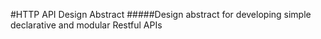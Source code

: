 #HTTP API Design Abstract
#####Design abstract for developing simple declarative and modular Restful APIs
